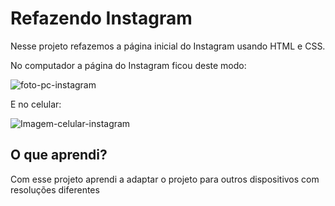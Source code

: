 # Refazendo Instagram

Nesse projeto refazemos a página inicial do Instagram usando HTML e CSS.

No computador a página do Instagram ficou deste modo:

![foto-pc-instagram](https://i.imgur.com/ZPsustK.png)

E no celular:

![Imagem-celular-instagram](https://i.imgur.com/gJK1Nbh.png)

## O que aprendi?

Com esse projeto aprendi a adaptar o projeto para outros dispositivos com resoluções diferentes